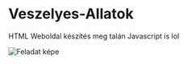 # Veszelyes-Allatok
HTML Weboldal készítés meg talán Javascript is lol

![Feladat képe](https://camo.githubusercontent.com/c1b364d6aed07441b509327e5fa50a338adfad0969c1aec58e973665f688f684/68747470733a2f2f63646e2e646973636f72646170702e636f6d2f6174746163686d656e74732f3737343937323431373832363838313534392f3738353835383034393832313930303830302f46656c616461742e706e67)
